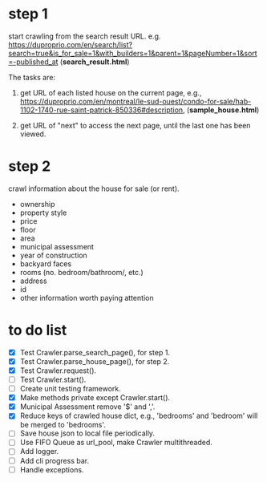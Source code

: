 # step 1

start crawling from the search result URL. e.g. https://duproprio.com/en/search/list?search=true&is_for_sale=1&with_builders=1&parent=1&pageNumber=1&sort=-published_at (__search_result.html__)

The tasks are:

1. get URL of each listed house on the current page, e.g., https://duproprio.com/en/montreal/le-sud-ouest/condo-for-sale/hab-1102-1740-rue-saint-patrick-850336#description, (__sample_house.html__)


2. get URL of "next" to access the next page, until the last one has been viewed.


# step 2

crawl information about the house for sale (or rent).

- ownership
- property style
- price
- floor
- area
- municipal assessment
- year of construction
- backyard faces
- rooms (no. bedroom/bathroom/, etc.)
- address
- id
- other information worth paying attention

# to do list

- [x] Test Crawler.parse_search_page(), for step 1.
- [x] Test Crawler.parse_house_page(), for step 2.
- [x] Test Crawler.request().
- [ ] Test Crawler.start().
- [ ] Create unit testing framework.
- [x] Make methods private except Crawler.start().
- [x] Municipal Assessment remove '$' and ','.
- [x] Reduce keys of crawled house dict, e.g., 'bedrooms' and 'bedroom' will be merged to 'bedrooms'.
- [ ] Save house json to local file periodically.
- [ ] Use FIFO Queue as url_pool, make Crawler multithreaded.
- [ ] Add logger.
- [ ] Add cli progress bar.
- [ ] Handle exceptions.